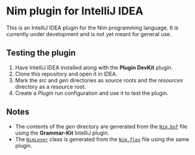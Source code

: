 Nim plugin for IntelliJ IDEA
============================

This is an IntelliJ IDEA plugin for the Nim programming language. It is
currently under development and is not yet meant for general use.

Testing the plugin
------------------
1. Have IntelliJ IDEA installed along with the **Plugin DevKit** plugin.
2. Clone this repository and open it in IDEA.
3. Mark the _src_ and _gen_ directories as source roots and the _resources_
   directory as a resource root.
4. Create a _Plugin_ run configuration and use it to test the plugin.

Notes
-----
* The contents of the _gen_ directory are generated from the
  [`Nim.bnf`](src/org/dmitrigb/ideanim/Nim.bnf) file using the **Grammar-Kit**
  IntelliJ plugin.
* The [`NimLexer`](src/org/dmitrigb/ideanim/NimLexer.java) class is generated
  from the [`Nim.flex`](src/org/dmitrigb/ideanim/Nim.flex) file using the same
  plugin.